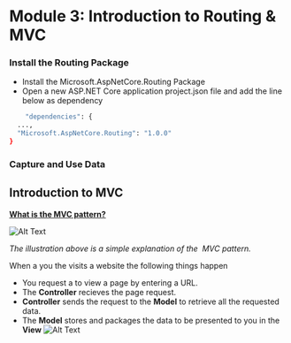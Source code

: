 # Module 3: Introduction to Routing & MVC 

### Install the Routing Package 

- Install the Microsoft.AspNetCore.Routing Package
- Open a new ASP.NET Core application  project.json file and add the line below as dependency 
```sh
    "dependencies": {
  ...,
  "Microsoft.AspNetCore.Routing": "1.0.0"
}
```

### Capture and Use Data 

## Introduction to MVC 

**[What is the MVC pattern?](https://docs.asp.net/en/latest/mvc/overview.html)**

![Alt Text](https://github.com/LadyNaggaga/ASP.NETCoreMVA/blob/master/Images/MVC.png)

*The illustration above is a simple explanation of the  MVC pattern.*

When a you the visits a website the following things happen 
- You request a to view a page by entering a URL. 
- The **Controller** recieves the page request. 
- **Controller** sends the request to the **Model** to retrieve all the requested data.
- The **Model** stores and packages the data to be presented to you in the **View**
![Alt Text](https://github.com/LadyNaggaga/ASP.NETCoreMVA/blob/master/Images/Pattern.png)




